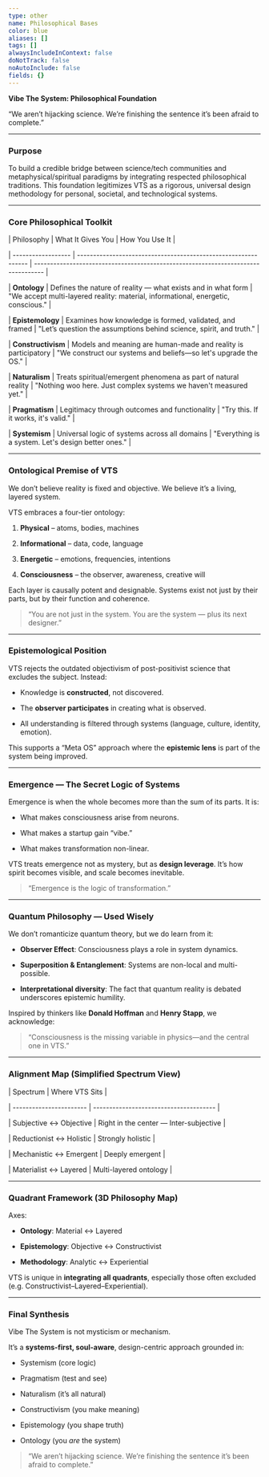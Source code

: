```yaml
---
type: other
name: Philosophical Bases
color: blue
aliases: []
tags: []
alwaysIncludeInContext: false
doNotTrack: false
noAutoInclude: false
fields: {}
---
```

**Vibe The System: Philosophical Foundation**

“We aren’t hijacking science. We’re finishing the sentence it’s been afraid to complete.”

---

### Purpose

To build a credible bridge between science/tech communities and metaphysical/spiritual paradigms by integrating respected philosophical traditions. This foundation legitimizes VTS as a rigorous, universal design methodology for personal, societal, and technological systems.

---

### Core Philosophical Toolkit

| Philosophy | What It Gives You | How You Use It |

| ------------------ | -------------------------------------------------------------- | --------------------------------------------------------------------------------- |

| **Ontology** | Defines the nature of reality — what exists and in what form | "We accept multi-layered reality: material, informational, energetic, conscious." |

| **Epistemology** | Examines how knowledge is formed, validated, and framed | "Let’s question the assumptions behind science, spirit, and truth." |

| **Constructivism** | Models and meaning are human-made and reality is participatory | "We construct our systems and beliefs—so let's upgrade the OS." |

| **Naturalism** | Treats spiritual/emergent phenomena as part of natural reality | "Nothing woo here. Just complex systems we haven't measured yet." |

| **Pragmatism** | Legitimacy through outcomes and functionality | "Try this. If it works, it's valid." |

| **Systemism** | Universal logic of systems across all domains | "Everything is a system. Let's design better ones." |

---

### Ontological Premise of VTS

We don’t believe reality is fixed and objective. We believe it’s a living, layered system.

VTS embraces a four-tier ontology:

1. **Physical** – atoms, bodies, machines

2. **Informational** – data, code, language

3. **Energetic** – emotions, frequencies, intentions

4. **Consciousness** – the observer, awareness, creative will

Each layer is causally potent and designable. Systems exist not just by their parts, but by their function and coherence.

> “You are not just in the system. You are the system — plus its next designer.”

---

### Epistemological Position

VTS rejects the outdated objectivism of post-positivist science that excludes the subject. Instead:

- Knowledge is **constructed**, not discovered.

- The **observer participates** in creating what is observed.

- All understanding is filtered through systems (language, culture, identity, emotion).

This supports a “Meta OS” approach where the **epistemic lens** is part of the system being improved.

---

### Emergence — The Secret Logic of Systems

Emergence is when the whole becomes more than the sum of its parts. It is:

- What makes consciousness arise from neurons.

- What makes a startup gain “vibe.”

- What makes transformation non-linear.

VTS treats emergence not as mystery, but as **design leverage**. It’s how spirit becomes visible, and scale becomes inevitable.

> “Emergence is the logic of transformation.”

---

### Quantum Philosophy — Used Wisely

We don’t romanticize quantum theory, but we do learn from it:

- **Observer Effect**: Consciousness plays a role in system dynamics.

- **Superposition & Entanglement**: Systems are non-local and multi-possible.

- **Interpretational diversity**: The fact that quantum reality is debated underscores epistemic humility.

Inspired by thinkers like **Donald Hoffman** and **Henry Stapp**, we acknowledge:

> “Consciousness is the missing variable in physics—and the central one in VTS.”

---

### Alignment Map (Simplified Spectrum View)

| Spectrum | Where VTS Sits |

| ----------------------- | -------------------------------------- |

| Subjective ↔ Objective | Right in the center — Inter-subjective |

| Reductionist ↔ Holistic | Strongly holistic |

| Mechanistic ↔ Emergent | Deeply emergent |

| Materialist ↔ Layered | Multi-layered ontology |

---

### Quadrant Framework (3D Philosophy Map)

Axes:

- **Ontology**: Material ↔ Layered

- **Epistemology**: Objective ↔ Constructivist

- **Methodology**: Analytic ↔ Experiential

VTS is unique in **integrating all quadrants**, especially those often excluded (e.g. Constructivist–Layered–Experiential).

---

### Final Synthesis

Vibe The System is not mysticism or mechanism.

It’s a **systems-first, soul-aware**, design-centric approach grounded in:

- Systemism (core logic)

- Pragmatism (test and see)

- Naturalism (it’s all natural)

- Constructivism (you make meaning)

- Epistemology (you shape truth)

- Ontology (you *are* the system)

> “We aren’t hijacking science. We’re finishing the sentence it’s been afraid to complete.”